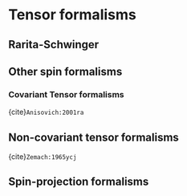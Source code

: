 # Tensor formalisms

## Rarita-Schwinger

## Other spin formalisms

### Covariant Tensor formalisms

<!-- cspell:ignore Anisovich -->

{cite}`Anisovich:2001ra`

## Non-covariant tensor formalisms

{cite}`Zemach:1965ycj`

## Spin-projection formalisms
